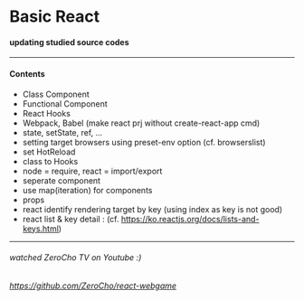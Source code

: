 # Basic React

#### updating studied source codes

------------
#### Contents
- Class Component
- Functional Component
- React Hooks
- Webpack, Babel (make react prj without create-react-app cmd)
- state, setState, ref, ...
- setting target browsers using preset-env option (cf. browserslist)
- set HotReload
- class to Hooks
- node = require, react = import/export
- seperate component
- use map(iteration) for components
- props
- react identify rendering target by key (using index as key is not good)
- react list & key detail : (cf. https://ko.reactjs.org/docs/lists-and-keys.html)


------------
###### watched ZeroCho TV on Youtube :)
###### https://github.com/ZeroCho/react-webgame